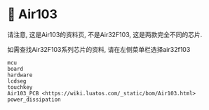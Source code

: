 # 🚗 Air103

请注意, 这是Air103的资料页, 不是Air32F103, 这是两款完全不同的芯片.

如需查找Air32F103系列芯片的资料, 请在左侧菜单栏选择air32f103

```{toctree}
mcu
board
hardware
lcdseg
touchkey
Air103_PCB <https://wiki.luatos.com/_static/bom/Air103.html>
power_dissipation
```
